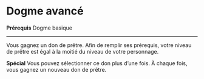 # Dogme avancé

<p><strong>Prérequis</strong> Dogme basique</p>
<hr>
<p>Vous gagnez un don de prêtre. Afin de remplir ses prérequis, votre niveau de prêtre est égal à la moitié du niveau de votre personnage.</p>
<p><strong>Spécial</strong>  Vous pouvez sélectionner ce don plus d’une fois. À chaque fois, vous gagnez un nouveau don de prêtre.</p>
